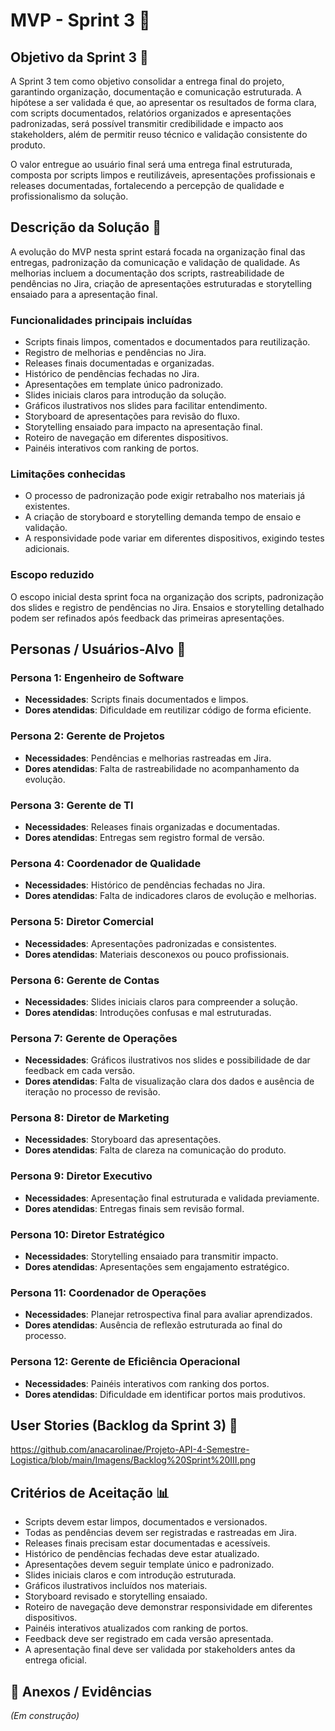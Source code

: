 # MVP - Sprint 3 📌

## Objetivo da Sprint 3 🎯

A Sprint 3 tem como objetivo consolidar a entrega final do projeto, garantindo organização, documentação e comunicação estruturada. A hipótese a ser validada é que, ao apresentar os resultados de forma clara, com scripts documentados, relatórios organizados e apresentações padronizadas, será possível transmitir credibilidade e impacto aos stakeholders, além de permitir reuso técnico e validação consistente do produto.

O valor entregue ao usuário final será uma entrega final estruturada, composta por scripts limpos e reutilizáveis, apresentações profissionais e releases documentadas, fortalecendo a percepção de qualidade e profissionalismo da solução.

## Descrição da Solução 📝

A evolução do MVP nesta sprint estará focada na organização final das entregas, padronização da comunicação e validação de qualidade. As melhorias incluem a documentação dos scripts, rastreabilidade de pendências no Jira, criação de apresentações estruturadas e storytelling ensaiado para a apresentação final.

### Funcionalidades principais incluídas

* Scripts finais limpos, comentados e documentados para reutilização.
* Registro de melhorias e pendências no Jira.
* Releases finais documentadas e organizadas.
* Histórico de pendências fechadas no Jira.
* Apresentações em template único padronizado.
* Slides iniciais claros para introdução da solução.
* Gráficos ilustrativos nos slides para facilitar entendimento.
* Storyboard de apresentações para revisão do fluxo.
* Storytelling ensaiado para impacto na apresentação final.
* Roteiro de navegação em diferentes dispositivos.
* Painéis interativos com ranking de portos.

### Limitações conhecidas

* O processo de padronização pode exigir retrabalho nos materiais já existentes.
* A criação de storyboard e storytelling demanda tempo de ensaio e validação.
* A responsividade pode variar em diferentes dispositivos, exigindo testes adicionais.

### Escopo reduzido

O escopo inicial desta sprint foca na organização dos scripts, padronização dos slides e registro de pendências no Jira. Ensaios e storytelling detalhado podem ser refinados após feedback das primeiras apresentações.

## Personas / Usuários-Alvo 👥

### Persona 1: Engenheiro de Software

* **Necessidades**: Scripts finais documentados e limpos.
* **Dores atendidas**: Dificuldade em reutilizar código de forma eficiente.

### Persona 2: Gerente de Projetos

* **Necessidades**: Pendências e melhorias rastreadas em Jira.
* **Dores atendidas**: Falta de rastreabilidade no acompanhamento da evolução.

### Persona 3: Gerente de TI

* **Necessidades**: Releases finais organizadas e documentadas.
* **Dores atendidas**: Entregas sem registro formal de versão.

### Persona 4: Coordenador de Qualidade

* **Necessidades**: Histórico de pendências fechadas no Jira.
* **Dores atendidas**: Falta de indicadores claros de evolução e melhorias.

### Persona 5: Diretor Comercial

* **Necessidades**: Apresentações padronizadas e consistentes.
* **Dores atendidas**: Materiais desconexos ou pouco profissionais.

### Persona 6: Gerente de Contas

* **Necessidades**: Slides iniciais claros para compreender a solução.
* **Dores atendidas**: Introduções confusas e mal estruturadas.

### Persona 7: Gerente de Operações

* **Necessidades**: Gráficos ilustrativos nos slides e possibilidade de dar feedback em cada versão.
* **Dores atendidas**: Falta de visualização clara dos dados e ausência de iteração no processo de revisão.

### Persona 8: Diretor de Marketing

* **Necessidades**: Storyboard das apresentações.
* **Dores atendidas**: Falta de clareza na comunicação do produto.

### Persona 9: Diretor Executivo

* **Necessidades**: Apresentação final estruturada e validada previamente.
* **Dores atendidas**: Entregas finais sem revisão formal.

### Persona 10: Diretor Estratégico

* **Necessidades**: Storytelling ensaiado para transmitir impacto.
* **Dores atendidas**: Apresentações sem engajamento estratégico.

### Persona 11: Coordenador de Operações

* **Necessidades**: Planejar retrospectiva final para avaliar aprendizados.
* **Dores atendidas**: Ausência de reflexão estruturada ao final do processo.

### Persona 12: Gerente de Eficiência Operacional

* **Necessidades**: Painéis interativos com ranking dos portos.
* **Dores atendidas**: Dificuldade em identificar portos mais produtivos.

## User Stories (Backlog da Sprint 3) 🔑

https://github.com/anacarolinae/Projeto-API-4-Semestre-Logistica/blob/main/Imagens/Backlog%20Sprint%20III.png

## Critérios de Aceitação 📊

* Scripts devem estar limpos, documentados e versionados.
* Todas as pendências devem ser registradas e rastreadas em Jira.
* Releases finais precisam estar documentadas e acessíveis.
* Histórico de pendências fechadas deve estar atualizado.
* Apresentações devem seguir template único e padronizado.
* Slides iniciais claros e com introdução estruturada.
* Gráficos ilustrativos incluídos nos materiais.
* Storyboard revisado e storytelling ensaiado.
* Roteiro de navegação deve demonstrar responsividade em diferentes dispositivos.
* Painéis interativos atualizados com ranking de portos.
* Feedback deve ser registrado em cada versão apresentada.
* A apresentação final deve ser validada por stakeholders antes da entrega oficial.

## 📂 Anexos / Evidências

*(Em construção)*
